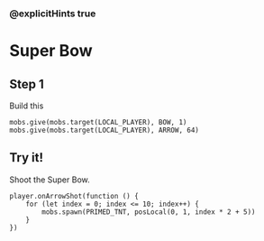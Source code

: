 ### @explicitHints true

# Super Bow

## Step 1

Build this

```blocks
mobs.give(mobs.target(LOCAL_PLAYER), BOW, 1)
mobs.give(mobs.target(LOCAL_PLAYER), ARROW, 64)
```

## Try it!

Shoot the Super Bow.

```template
player.onArrowShot(function () {
    for (let index = 0; index <= 10; index++) {
        mobs.spawn(PRIMED_TNT, posLocal(0, 1, index * 2 + 5))
    }
})
```